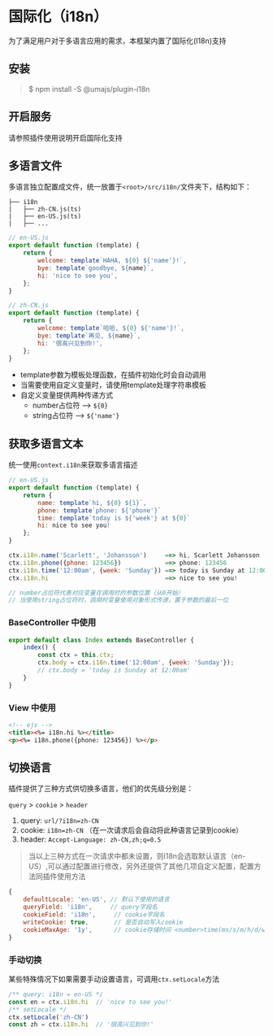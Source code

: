 # 国际化（i18n）

为了满足用户对于多语言应用的需求，本框架内置了国际化(I18n)支持

## 安装

> $ npm install -S @umajs/plugin-i18n

## 开启服务
请参照插件使用说明开启国际化支持

## 多语言文件
多语言独立配置成文件，统一放置于`<root>/src/i18n/`文件夹下，结构如下：

```
├── i18n
|   ├── zh-CN.js(ts)  
|   ├── en-US.js(ts)
|   ├── ...
```

```js
// en-US.js
export default function (template) {
    return {
        welcome: template`HAHA, ${0} ${'name'}!`,
        bye: template`goodbye, ${name}`,
        hi: 'nice to see you',
    };
}

// zh-CN.js
export default function (template) {
    return {
        welcome: template`哈哈, ${0} ${'name'}!`,
        bye: template`再见, ${name}`,
        hi: '很高兴见到你!',
    };
}
```
 
* template参数为模板处理函数，在插件初始化时会自动调用
* 当需要使用自定义变量时，请使用template处理字符串模板
* 自定义变量提供两种传递方式
  * number占位符 --> `${0}`
  * string占位符 --> `${'name'}`

## 获取多语言文本
统一使用`context.i18n`来获取多语言描述

```js
// en-US.js
export default function (template) {
    return {
        name: template`hi, ${0} ${1}`,
        phone: template`phone: ${'phone'}`
        time: template`today is ${'week'} at ${0}`
        hi: nice to see you!
    };
}

ctx.i18n.name('Scarlett', 'Johansson')     ==> hi, Scarlett Johansson
ctx.i18n.phone({phone: 123456})            ==> phone: 123456
ctx.i18n.time('12:00am', {week: 'Sunday'}) ==> today is Sunday at 12:00am
ctx.i18n.hi                                ==> nice to see you!

// number占位符代表对应变量在调用时的参数位置（从0开始）
// 当使用string占位符时，调用时变量使用对象形式传递，置于参数的最后一位
```

### BaseController 中使用

```js
export default class Index extends BaseController {
	index() {
		const ctx = this.ctx;
		ctx.body = ctx.i18n.time('12:00am', {week: 'Sunday'});
		// ctx.body = 'today is Sunday at 12:00am'
	}
}
```

### View 中使用

```html
<!-- ejs -->
<title><%= i18n.hi %></title>
<p><%= i18n.phone({phone: 123456}) %></p>
```

## 切换语言

插件提供了三种方式供切换多语言，他们的优先级分别是：

`query` > `cookie` > `header`

1. query: `url/?i18n=zh-CN`
2. cookie: `i18n=zh-CN` （在一次请求后会自动将此种语言记录到cookie）
3. header: `Accept-Language: zh-CN,zh;q=0.5`

> 当以上三种方式在一次请求中都未设置，则i18n会选取默认语言（en-US）,可以通过配置进行修改，另外还提供了其他几项自定义配置，配置方法同插件使用方法

```js
{
	defaultLocale: 'en-US', // 默认下使用的语言
	queryField: 'i18n',     // query字段名
	cookieField: 'i18n',	 //	cookie字段名
	writeCookie: true,		 // 是否自动写入cookie
	cookieMaxAge: '1y',		 // cookie存储时间 <number>time(ms/s/m/h/d/w/y)
}
```

### 手动切换

某些特殊情况下如果需要手动设置语言，可调用`ctx.setLocale`方法
```js
/** query: i18n = en-US */
const en = ctx.i18n.hi  // 'nice to see you!'
/** setLocale */
ctx.setLocale('zh-CN')
const zh = ctx.i18n.hi  // '很高兴见到你!'
```